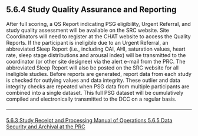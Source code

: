 ## 5.6.4 Study Quality Assurance and Reporting

After full scoring, a QS Report indicating PSG eligibility, Urgent Referral, and study quality assessment will be available on the SRC website. Site Coordinators will need to register at the CHAT website to access the Quality Reports. If the participant is ineligible due to an Urgent Referral, an abbreviated Sleep Report (i.e., including OAI, AHI, saturation values, heart rate, sleep stage distributions and arousal index) will be transmitted to the coordinator (or other site designee) via the alert e-mail from the PRC. The abbreviated Sleep Report will also be posted on the SRC website for all ineligible studies. Before reports are generated, report data from each study is checked for outlying values and data integrity. These outlier and data integrity checks are repeated when PSG data from multiple participants are combined into a single dataset. This full PSG dataset will be cumulatively compiled and electronically transmitted to the DCC on a regular basis.

<hr class="soften" style="margin-top: 20px;margin-bottom: 20px;"/>

<div class="center">
<div class="btn-group">
  <a href=":pages_path:/manuals/polysomnography-reading-center/5-06-03-study-receipt-and-processing.md" class="btn btn-default">
    <span class="glyphicon glyphicon-chevron-left"></span>
    5.6.3 Study Receipt and Processing
  </a>

  <a href=":pages_path:/manuals/polysomnography-reading-center/5-00-mop-toc.md" class="btn btn-default">
    <span class="glyphicon glyphicon-chevron-up"></span>
    Manual of Operations
  </a>

  <a href=":pages_path:/manuals/polysomnography-reading-center/5-06-05-data-security-and-archival-at-the-prc.md" class="btn btn-success">
    5.6.5 Data Security and Archival at the PRC
    <span class="glyphicon glyphicon-chevron-right"></span>
  </a>
</div>
</div>
